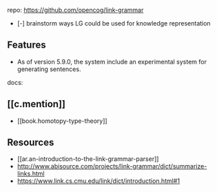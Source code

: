 
repo: https://github.com/opencog/link-grammar

- [-] brainstorm ways LG could be used for knowledge representation

## Features

- As of version 5.9.0, the system include an experimental system for generating sentences. 

docs: 

## [[c.mention]]

- [[book.homotopy-type-theory]]

## Resources

- [[ar.an-introduction-to-the-link-grammar-parser]]
- http://www.abisource.com/projects/link-grammar/dict/summarize-links.html
- https://www.link.cs.cmu.edu/link/dict/introduction.html#1 